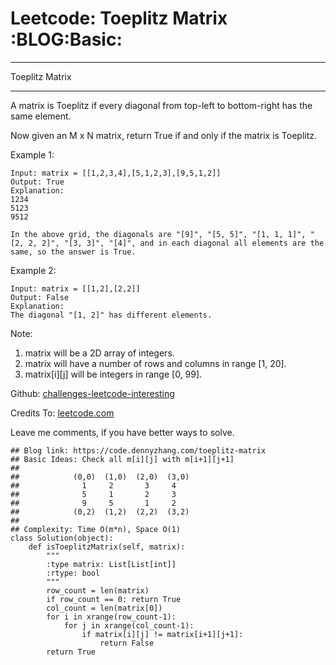 # Leetcode: Toeplitz Matrix     :BLOG:Basic:


---

Toeplitz Matrix  

---

A matrix is Toeplitz if every diagonal from top-left to bottom-right has the same element.  

Now given an M x N matrix, return True if and only if the matrix is Toeplitz.  

Example 1:  

    Input: matrix = [[1,2,3,4],[5,1,2,3],[9,5,1,2]]
    Output: True
    Explanation:
    1234
    5123
    9512
    
    In the above grid, the diagonals are "[9]", "[5, 5]", "[1, 1, 1]", "[2, 2, 2]", "[3, 3]", "[4]", and in each diagonal all elements are the same, so the answer is True.

Example 2:  

    Input: matrix = [[1,2],[2,2]]
    Output: False
    Explanation:
    The diagonal "[1, 2]" has different elements.

Note:  

1.  matrix will be a 2D array of integers.
2.  matrix will have a number of rows and columns in range [1, 20].
3.  matrix[i][j] will be integers in range [0, 99].

Github: [challenges-leetcode-interesting](https://github.com/DennyZhang/challenges-leetcode-interesting/tree/master/toeplitz-matrix)  

Credits To: [leetcode.com](https://leetcode.com/problems/toeplitz-matrix/description/)  

Leave me comments, if you have better ways to solve.  

    ## Blog link: https://code.dennyzhang.com/toeplitz-matrix
    ## Basic Ideas: Check all m[i][j] with m[i+1][j+1]
    ##
    ##            (0,0)  (1,0)  (2,0)  (3,0)
    ##              1     2       3     4
    ##              5     1       2     3
    ##              9     5       1     2
    ##            (0,2)  (1,2)  (2,2)  (3,2)
    ##
    ## Complexity: Time O(m*n), Space O(1)
    class Solution(object):
        def isToeplitzMatrix(self, matrix):
            """
            :type matrix: List[List[int]]
            :rtype: bool
            """
            row_count = len(matrix)
            if row_count == 0: return True
            col_count = len(matrix[0])
            for i in xrange(row_count-1):
                for j in xrange(col_count-1):
                    if matrix[i][j] != matrix[i+1][j+1]:
                        return False
            return True